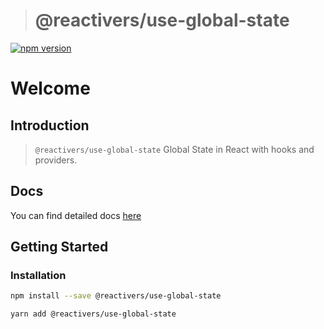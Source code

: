 > # @reactivers/use-global-state

[![npm version](https://badge.fury.io/js/@reactivers%2Fuse-global-state.svg)](//www.npmjs.com/package/@reactivers/use-global-state)

# Welcome

## Introduction

> ```@reactivers/use-global-state``` Global State in React with hooks and providers.
## Docs
You can find detailed docs [here](https://hooks.reactivers.com/use-global-state)

## Getting Started

### Installation

```bash
npm install --save @reactivers/use-global-state

yarn add @reactivers/use-global-state
```